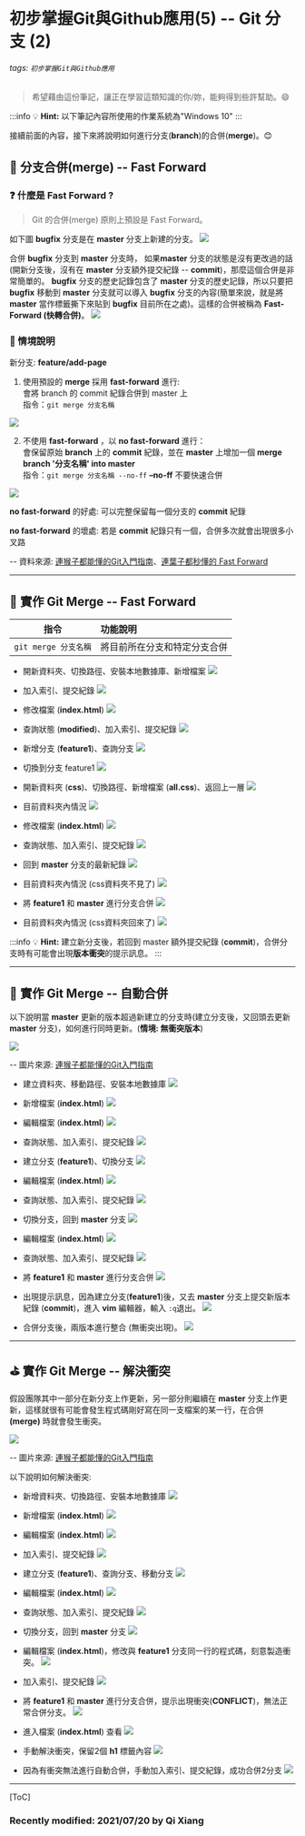 # 初步掌握Git與Github應用(5) -- Git 分支 (2)

###### tags: `初步掌握Git與Github應用`

> 希望藉由這份筆記，讓正在學習這類知識的你/妳，能夠得到些許幫助。:smile: 

:::info
:bulb: **Hint:** 以下筆記內容所使用的作業系統為"Windows 10"
::: 

接續前面的內容，接下來將說明如何進行分支(**branch**)的合併(**merge**)。:blush:

## :memo: 分支合併(merge) -- Fast Forward

### :question: 什麼是 Fast Forward ?

> Git 的合併(merge) 原則上預設是 Fast Forward。

如下圖 **bugfix** 分支是在 **master** 分支上新建的分支。
![](https://backlog.com/git-tutorial/tw/img/post/stepup/capture_stepup1_4_1.png)

合併 **bugfix** 分支到 **master** 分支時， 如果**master** 分支的狀態是沒有更改過的話(開新分支後，沒有在 **master** 分支額外提交紀錄 -- **commit**)，那麼這個合併是非常簡單的。 **bugfix** 分支的歷史記錄包含了 **master** 分支的歷史記錄，所以只要把 **bugfix** 移動到 **master** 分支就可以導入 **bugfix** 分支的內容(簡單來說，就是將 **master** 當作標籤撕下來貼到 **bugfix** 目前所在之處)。這樣的合併被稱為 **Fast-Forward (快轉合併)**。
![](https://backlog.com/git-tutorial/tw/img/post/stepup/capture_stepup1_4_2.png)

### :dart: 情境說明

新分支: **feature/add-page**

1. 使用預設的 **merge** 採用 **fast-forward** 進行:<br>
會將 branch 的 commit 紀錄合併到 master 上<br>
指令：`git merge 分支名稱`

![](https://i.imgur.com/oPLxsue.png)

2. 不使用 **fast-forward** ，以 **no fast-forward** 進行：<br>
會保留原始 **branch** 上的 **commit** 紀錄，並在 **master** 上增加一個 **merge branch '分支名稱' into master**<br>
指令：`git merge 分支名稱 --no-ff`
**–no-ff** 不要快速合併

![](https://i.imgur.com/jtXK79v.png)


**no fast-forward** 的好處:
可以完整保留每一個分支的 **commit** 紀錄

**no fast-forward** 的壞處:
若是 **commit** 紀錄只有一個，合併多次就會出現很多小叉路

-- 資料來源: [連猴子都能懂的Git入門指南](https://backlog.com/git-tutorial/tw/stepup/stepup1_4.html)、[連葉子都秒懂的 Fast Forward](https://tzuhui.github.io/2019/06/20/Git/fast-forward/)


---
## :triangular_flag_on_post: 實作 Git Merge -- Fast Forward

| 指令         | 功能說明               |
| ----------------- |:----------------------- |
| `git merge 分支名稱`       | 將目前所在分支和特定分支合併|

* 開新資料夾、切換路徑、安裝本地數據庫、新增檔案
![](https://i.imgur.com/8Fraa2a.png)

* 加入索引、提交紀錄
![](https://i.imgur.com/M9lsnJS.png)

* 修改檔案 (**index.html**)
![](https://i.imgur.com/in1aF1J.png)

* 查詢狀態 (**modified**)、加入索引、提交紀錄
![](https://i.imgur.com/6Ae14Yr.png)

* 新增分支 (**feature1**)、查詢分支
![](https://i.imgur.com/uzOAaE1.png)

* 切換到分支 feature1 
![](https://i.imgur.com/so85tgU.png)

* 開新資料夾 (**css**)、切換路徑、新增檔案 (**all.css**)、返回上一層
![](https://i.imgur.com/giU3aRg.png)

* 目前資料夾內情況
![](https://i.imgur.com/s3nNDfI.png)

* 修改檔案 (**index.html**)
![](https://i.imgur.com/HcGw8tb.png)

* 查詢狀態、加入索引、提交紀錄
![](https://i.imgur.com/ruCdKb6.png)

* 回到 **master** 分支的最新紀錄
![](https://i.imgur.com/SXMYWfs.png)

* 目前資料夾內情況 (css資料夾不見了)
![](https://i.imgur.com/chQCsif.png)

* 將 **feature1** 和 **master** 進行分支合併
![](https://i.imgur.com/BHWw2dI.png)

* 目前資料夾內情況 (css資料夾回來了)
![](https://i.imgur.com/esr5ZNH.png)

:::info
:bulb: **Hint:** 建立新分支後，若回到 master 額外提交紀錄 (**commit**)，合併分支時有可能會出現**版本衝突**的提示訊息。
::: 

---

## :flags: 實作 Git Merge -- 自動合併

以下說明當 **master** 更新的版本超過新建立的分支時(建立分支後，又回頭去更新 **master** 分支)，如何進行同時更新。(**情境: 無衝突版本**)

![](https://backlog.com/git-tutorial/tw/img/post/stepup/capture_stepup2_7_2.png)

-- 圖片來源: [連猴子都能懂的Git入門指南](https://backlog.com/git-tutorial/tw/stepup/stepup2_7.html)

* 建立資料夾、移動路徑、安裝本地數據庫
![](https://i.imgur.com/eVPfGFn.png)

* 新增檔案 (**index.html**)
![](https://i.imgur.com/xgwwZB7.png)

* 編輯檔案 (**index.html**)
![](https://i.imgur.com/9rnDV5l.png)

* 查詢狀態、加入索引、提交紀錄
![](https://i.imgur.com/dZkjKQQ.png)

* 建立分支 (**feature1**)、切換分支
![](https://i.imgur.com/SkcRs26.png)

* 編輯檔案 (**index.html**)
![](https://i.imgur.com/o9wlssf.png)

* 查詢狀態、加入索引、提交紀錄
![](https://i.imgur.com/k4GJHrE.png)

* 切換分支，回到 **master** 分支
![](https://i.imgur.com/NZdvo3n.png)

* 編輯檔案 (**index.html**)
![](https://i.imgur.com/ZmQ9HRh.png)

* 查詢狀態、加入索引、提交紀錄
![](https://i.imgur.com/MGYF1US.png)

* 將 **feature1** 和 **master** 進行分支合併
![](https://i.imgur.com/MsTXNS7.png)

* 出現提示訊息，因為建立分支(**feature1**)後，又去 **master** 分支上提交新版本紀錄 (**commit**)，進入 **vim** 編輯器，輸入 `:q`退出。
![](https://i.imgur.com/oymx2qS.png)

* 合併分支後，兩版本進行整合 (無衝突出現)。
![](https://i.imgur.com/MjHxZZE.png)

---
## :golf: 實作 Git Merge -- 解決衝突

假設團隊其中一部分在新分支上作更新，另一部分則繼續在 **master** 分支上作更新，這樣就很有可能會發生程式碼剛好寫在同一支檔案的某一行，在合併 **(merge)** 時就會發生衝突。

![](https://backlog.com/git-tutorial/tw/img/post/stepup/capture_stepup2_7_2.png)

-- 圖片來源: [連猴子都能懂的Git入門指南](https://backlog.com/git-tutorial/tw/stepup/stepup2_7.html)

以下說明如何解決衝突:

* 新增資料夾、切換路徑、安裝本地數據庫
![](https://i.imgur.com/chNCqPP.png)

* 新增檔案 (**index.html**)
![](https://i.imgur.com/RNWhfmI.png)

* 編輯檔案 (**index.html**)
![](https://i.imgur.com/yS5A4hl.png)

* 加入索引、提交紀錄
![](https://i.imgur.com/XjB6qs4.png)

* 建立分支 (**feature1**)、查詢分支、移動分支
![](https://i.imgur.com/dkOc37t.png)

* 編輯檔案 (**index.html**)
![](https://i.imgur.com/EMWRcd2.png)

* 查詢狀態、加入索引、提交紀錄
![](https://i.imgur.com/MswoDPT.png)

* 切換分支，回到 **master** 分支
![](https://i.imgur.com/Gum6cIu.png)

* 編輯檔案 (**index.html**)，修改與 **feature1** 分支同一行的程式碼，刻意製造衝突。
![](https://i.imgur.com/ddTIZzS.png)

* 加入索引、提交紀錄
![](https://i.imgur.com/gtoacyi.png)

* 將 **feature1** 和 **master** 進行分支合併，提示出現衝突(**CONFLICT**)，無法正常合併分支。
![](https://i.imgur.com/jJIquSF.png)

* 進入檔案 (**index.html**) 查看
![](https://i.imgur.com/aq1Gy84.png)

* 手動解決衝突，保留2個 **h1** 標籤內容
![](https://i.imgur.com/F9Vu8qQ.png)

* 因為有衝突無法進行自動合併，手動加入索引、提交紀錄，成功合併2分支
![](https://i.imgur.com/wfo3lhS.png)

---

[ToC]

### Recently modified: 2021/07/20 by Qi Xiang

